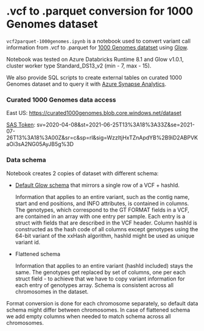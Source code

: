 
# .vcf to .parquet conversion for 1000 Genomes dataset

`vcf2parquet-1000genomes.ipynb` is a notebook used to convert variant call information from .vcf to .parquet for [1000 Genomes datatset](https://azure.microsoft.com/en-us/services/open-datasets/catalog/genomics-1000-genomes/)  using [Glow](https://projectglow.io/). 

Notebook was tested on Azure Databricks Runtime 8.1 and Glow v1.0.1, cluster worker type Standard_DS13_v2 (min - 7, max - 15).

We also provide SQL scripts to create external tables on curated 1000 Genomes dataset and to query it with [Azure Synapse Analytics](https://azure.microsoft.com/en-us/services/synapse-analytics/).


### Curated 1000 Genomes data access

East US: https://curated1000genomes.blob.core.windows.net/dataset

[SAS Token](https://docs.microsoft.com/en-us/azure/storage/common/storage-sas-overview): sv=2020-04-08&st=2021-06-25T13%3A18%3A33Z&se=2021-07-26T13%3A18%3A00Z&sr=c&sp=rl&sig=WzzItjHxTZnApdYB%2B9iD2ABPVKaOi3sA2NG05AyJB5g%3D

### Data schema 

Notebook creates 2 copies of dataset with different schema:
* [Default Glow schema](https://glow.readthedocs.io/en/latest/etl/variant-data.html#vcf)  that mirrors a single row of a VCF + hashId. 

    Information that applies to an entire variant, such as the contig name, start and end positions, and INFO attributes, is contained in columns. The genotypes, which correspond to the GT FORMAT fields in a VCF, are contained in an array with one entry per sample. Each entry is a struct with fields that are described in the VCF header. Column hashId is constructed as the hash code of all columns except genotypes using the 64-bit variant of the xxHash algorithm, hashId might be used as unique variant id.

* Flattened schema

    Information that applies to an entire variant (hashId included) stays the same. The genotypes get replaced by set of columns, one per each struct field - to achieve that we have to copy variant information for each entry of genotypes array.  Schema is consistent across all chromosomes in the dataset.


Format conversion is done for each chromosome separately, so default data schema might differ between chromosomes. In case of flattened schema we add empty columns when needed to match schema across all chromosomes.

